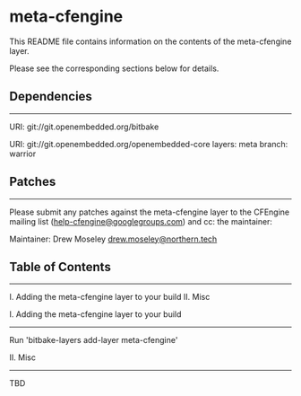 # meta-cfengine

This README file contains information on the contents of the meta-cfengine
layer.

Please see the corresponding sections below for details.

## Dependencies
--------------------

  URI: git://git.openembedded.org/bitbake

  URI: git://git.openembedded.org/openembedded-core layers: meta branch: warrior


## Patches
--------------------

Please submit any patches against the meta-cfengine layer to the CFEngine
mailing list (help-cfengine@googlegroups.com) and cc: the maintainer:

Maintainer: Drew Moseley <drew.moseley@northern.tech>

## Table of Contents
--------------------

  I. Adding the meta-cfengine layer to your build II. Misc


I. Adding the meta-cfengine layer to your build

--------------------

Run 'bitbake-layers add-layer meta-cfengine'

II. Misc

--------------------

TBD
